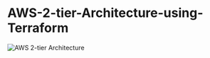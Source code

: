 # AWS-2-tier-Architecture-using-Terraform

![AWS 2-tier Architecture](https://github.com/Shivam11-g/AWS-2-tier-Architecture-using-Terraform/assets/54078532/219ca0b1-92ed-46d6-bc00-5244202a65f4)
